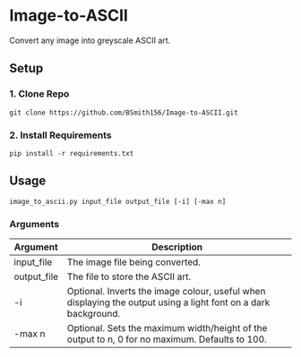 # Image-to-ASCII
Convert any image into greyscale ASCII art.

## Setup
### 1. Clone Repo
`git clone https://github.com/BSmith156/Image-to-ASCII.git`

### 2. Install Requirements
`pip install -r requirements.txt`

## Usage
`image_to_ascii.py input_file output_file [-i] [-max n]`

### Arguments
| Argument | Description |
| -------- | ----------- |
| input_file | The image file being converted. |
| output_file | The file to store the ASCII art. |
| -i | Optional. Inverts the image colour, useful when displaying the output using a light font on a dark background. |
| -max n | Optional. Sets the maximum width/height of the output to n, 0 for no maximum. Defaults to 100. |
